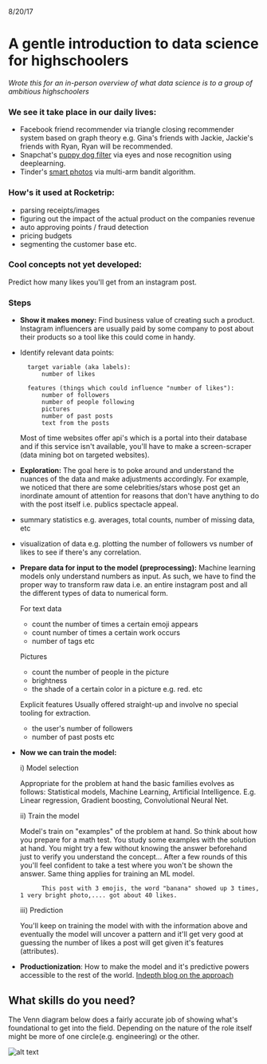 8/20/17

A gentle introduction to data science for highschoolers
======

_Wrote this for an in-person overview of what data science is to a group of ambitious highschoolers_

### We see it take place in our daily lives:
- Facebook friend recommender via triangle closing recommender system based on graph theory e.g. Gina's friends with Jackie, Jackie's friends with Ryan, Ryan will be recommended.
- Snapchat's [puppy dog filter](http://nymag.com/selectall/2016/06/a-very-official-report-on-why-the-puppy-is-the-best-snapchat-filter.html) via eyes and nose recognition using deeplearning.
- Tinder's [smart photos](http://tech.gotinder.com/smart-photos-2/) via
	multi-arm bandit algorithm.

### How's it used at Rocketrip:
- parsing receipts/images
- figuring out the impact of the actual product on the companies revenue
- auto approving points / fraud detection
- pricing budgets
- segmenting the customer base
etc.

### Cool concepts not yet developed: 
Predict how many likes you'll get from an instagram post.

### Steps
- __Show it makes money:__
	Find business value of creating such a product. Instagram influencers are usually paid by some company to post about their products so a tool like this could come in handy.

- Identify relevant data points:
		
		target variable (aka labels): 
			number of likes

		features (things which could influence "number of likes"):
			number of followers
			number of people following
			pictures
			number of past posts
			text from the posts


	Most of time websites offer api's which is a portal into their database and if this service isn't available, you'll have to make a screen-scraper (data mining bot on targeted websites).

- __Exploration:__
	The goal here is to poke around and understand the nuances of the data and make adjustments accordingly. For example, we noticed that there are some celebrities/stars whose post get an inordinate amount of attention for reasons that don't have anything to do with the post itself i.e. publics spectacle appeal.

- summary statistics e.g. averages, total counts, number of missing data, etc
- visualization of data e.g. plotting the number of followers vs number of likes to see if there's any correlation.

- __Prepare data for input to the model (preprocessing):__
	Machine learning models only understand numbers as input. As such, we have to find the proper way to transform raw data i.e. an entire instagram post and all the different types of data to numerical form.


	For text data
	- count the number of times a certain emoji appears
	- count number of times a certain work occurs
	- number of tags
	etc

	Pictures
	- count the number of people in the picture
	- brightness
	- the shade of a certain color in a picture e.g. red.
	etc

	Explicit features
	Usually offered straight-up and involve no special tooling for extraction.
	- the user's number of followers
	- number of past posts
	etc

- __Now we can train the model:__

	i) Model selection

	Appropriate for the problem at hand the basic families evolves as follows: Statistical models, Machine Learning, Artificial Intelligence. E.g. Linear regression, Gradient boosting, Convolutional Neural Net.

	ii) Train the model

	Model's train on "examples" of the problem at hand. So think about how you prepare for a math test. You study some examples with the solution at hand. You might try a few without knowing the answer beforehand just to verify you understand the concept... After a few rounds of this you'll feel confident to take a test where you won't be shown the answer. Same thing applies for training an ML model.

			This post with 3 emojis, the word "banana" showed up 3 times, 1 very bright photo,.... got about 40 likes.

	iii) Prediction

	You'll keep on training the model with with the information above and eventually the model will uncover a pattern and it'll get very good at guessing the number of likes a post will get given it's features (attributes).

- __Productionization__: 
	How to make the model and it's predictive powers accessible to the rest of the world. [Indepth blog on the approach](https://medium.com/towards-data-science/predict-the-number-of-likes-on-instagram-a7ec5c020203)

## What skills do you need?
The Venn diagram below does a fairly accurate job of showing what's foundational to get into the field. Depending on the nature of the role itself might be more of one circle(e.g. engineering) or the other.

![alt text](https://static1.squarespace.com/static/5150aec6e4b0e340ec52710a/t/51525c33e4b0b3e0d10f77ab/1364352052403/Data_Science_VD.png?format=1500w)